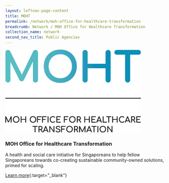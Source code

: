 ```yaml
---
layout: leftnav-page-content
title: MOHT
permalink: /network/moh-office-for-healthcare-transformation
breadcrumb: Network / MOH Office for Healthcare Transformation
collection_name: network
second_nav_title: Public Agencies
---
```


<a href="https://www.moht.com.sg/design4impacto">
<img src="/images/partners/MOHT-Logo.jpg" alt="1" style="width:430px;height:262px">
</a>

<h3>MOH Office for Healthcare Transformation</h3>

A health and social care initiative for Singaporeans to help fellow Singaporeans towards co-creating sustainable community-owned solutions, primed for scaling.

[Learn more](https://www.moht.com.sg/design4impact){:target="_blank"}
